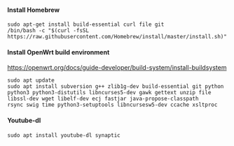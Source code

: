 #### Install Homebrew
```
sudo apt-get install build-essential curl file git
/bin/bash -c "$(curl -fsSL https://raw.githubusercontent.com/Homebrew/install/master/install.sh)"
```
#### Install OpenWrt build environment
https://openwrt.org/docs/guide-developer/build-system/install-buildsystem
```
sudo apt update
sudo apt install subversion g++ zlib1g-dev build-essential git python python3 python3-distutils libncurses5-dev gawk gettext unzip file libssl-dev wget libelf-dev ecj fastjar java-propose-classpath
rsync swig time python3-setuptools libncursesw5-dev ccache xsltproc
```
#### Youtube-dl
```
sudo apt install youtube-dl synaptic
```
